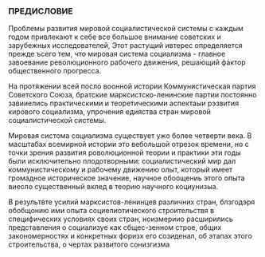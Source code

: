 ### ПРЕДИСЛОВИЕ

Проблемы развития мировой социалистической системы с каждым годом привлекают к себе все большое внимание советских и зарубежных исследователей, Этот растущий ивтерес определяется прежде ъсего тем, что мировая система социализма - главное завоевание революционного рабочего движения, решающий фактор общественного прогресса.

На протяжении всей посло воонной истории Коммунистическая партия Советского Союза, братские марксистско-ленинские партии постоянно завииелись практическими и теоретическими аспектаыи рэзвития кирового социализма, упрочения едияства стран мировой социалистической системы.

Мировая систома социализма существует ужо более четверти века. В масштабах всемирной истории это вебольшой отрезок времени, но с точки зрения развития роволюционной теории и практики эти годы были исключительно плодотворными: социалистический мир дал коммунистическому и рабочему движению олыт, который имеет громадное историческое значение, научное обоощениь этого опыта виесло существенный вклед в теорию научного коциунизыа.

В результвте усилий марксистов-ленинцев различних стран, блзгодэря обобщонию ими опыта социелиотического строительствя в специфических условиях своих стран, ноизмериио расширились представления о социализуе как сбщес-зенном строе, общих закономерностях и конкретных форизх его созиденал, об этапах этого строительства, о чертах развитого сонизгизма

